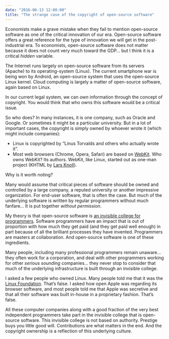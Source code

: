 ```yaml
---
date: "2016-06-13 12:00:00"
title: "The strange case of the copyright of open-source software"
---
```




Economists make a grave mistake when they fail to mention open-source software as one of the critical innovation of our era. Open-source software offers a great reference for the type of innovation we will get in the post-industrial era. To economists, open-source software does not matter because it does not count very much toward the GDP&hellip; but I think it is a critical _hidden_ variable.

The Internet runs largely on open-source software from its servers (Apache) to its operating-system (Linux). The current smartphone war is being won by Android, an open-source system that uses the open-source Linux kernel. Cloud computing is largely a matter of open-source software, again based on Linux.

In our current legal system, we can _own_ information through the concept of copyright. You would think that who owns this software would be a critical issue.

So who does? In many instances, it is one company, such as Oracle and Google. Or sometimes it might be a particular university. But in a lot of important cases, the copyright is simply owned by whoever wrote it (which might include companies):

- Linux is copyrighted by &ldquo;Linus Torvalds and others who actually wrote it&rdquo;.
- Most web browsers (Chrome, Opera, Safari) are based on [WebKit](https://en.wikipedia.org/wiki/WebKit). Who owns WebKit? Its authors. WebKit, like Linux, started out as one-man project (KHTML by [Lars Knoll](https://www.linkedin.com/in/larsknoll)).


Why is it worth noting?

Many would assume that critical pieces of software should be owned and controlled by a large company, a reputed university or another impressive organization. For end-user software, that is often the case. But much of the underlying software is written by regular programmers without much fanfare&hellip; It is put together <em>without permission</em>.

My theory is that open-source software is [an invisible college for programmers](/lemire/blog/2013/05/06/how-to-be-effective-at-open-source-by-programmers-for-programmers/). Software programmers have an impact that is out of proportion with how much they get paid (and they get paid well enough) in part because of all the brilliant processes they have invented. Programmers are masters at collaboration. And open-source software is one of these ingredients.

Many people, including many professional programmers remain unaware&hellip; they often work for a corporation, and deal with other programmers working for other <em>serious sounding</em> companies&hellip; they never stop to consider that much of the underlying infrastructure is built through an invisible college.

I asked a few people who owned Linux. Many people told me that it was the [Linux Foundation](http://www.linuxfoundation.org/). That&rsquo;s false. I asked how open Apple was regarding its browser software, and most people told me that Apple was secretive and that all their software was built in-house in a proprietary fashion. That&rsquo;s false.

All these computer companies along with a good fraction of the very best independent programmers take part in the invisible college that is open-source software. This invisible college is not based on authority. Prestige buys you little good will. Contributions are what matters in the end. And the copyright ownership is a reflection of this underlying culture.

